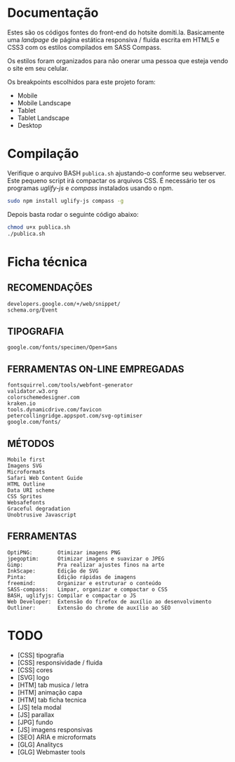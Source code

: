 
# Documentação

Estes são os códigos fontes do front-end do hotsite domiti.la. Basicamente uma *landpage* de página estática responsiva / fluída escrita em HTML5 e CSS3 com os estilos compilados em SASS Compass.

Os estilos foram organizados para não onerar uma pessoa que esteja vendo o site em seu celular.

Os breakpoints escolhidos para este projeto foram:

- Mobile
- Mobile Landscape
- Tablet
- Tablet Landscape
- Desktop


# Compilação

Verifique o arquivo BASH `publica.sh` ajustando-o conforme seu webserver. Este pequeno script irá compactar os arquivos CSS. É necessário ter os programas *uglify-js* e *compass* instalados usando o npm.

``` bash
sudo npm install uglify-js compass -g
```
Depois basta rodar o seguinte código abaixo:

``` bash
chmod u+x publica.sh
./publica.sh
```


# Ficha técnica

## RECOMENDAÇÕES

	developers.google.com/+/web/snippet/
	schema.org/Event



## TIPOGRAFIA

	google.com/fonts/specimen/Open+Sans



## FERRAMENTAS ON-LINE EMPREGADAS

	fontsquirrel.com/tools/webfont-generator
	validator.w3.org
	colorschemedesigner.com
	kraken.io
	tools.dynamicdrive.com/favicon
	petercollingridge.appspot.com/svg-optimiser
	google.com/fonts/



## MÉTODOS

	Mobile first
	Imagens SVG
	Microformats
	Safari Web Content Guide
	HTML Outline
	Data URI scheme
	CSS Sprites
	Websafefonts
	Graceful degradation
	Unobtrusive Javascript



## FERRAMENTAS

	OptiPNG:        Otimizar imagens PNG
	jpegoptim:      Otimizar imagens e suavizar o JPEG
	Gimp:           Pra realizar ajustes finos na arte
	InkScape:       Edição de SVG
	Pinta:          Edição rápidas de imagens
	freemind:       Organizar e estruturar o conteúdo
	SASS-compass:   Limpar, organizar e compactar o CSS
	BASH, uglifyjs: Compilar e compactar o JS
	Web Developer:  Extensão do firefox de auxílio ao desenvolvimento
	Outliner:       Extensão do chrome de auxílio ao SEO


# TODO

- [CSS]	tipografia
- [CSS]	responsividade / fluida
- [CSS]	cores
- [SVG] logo
- [HTM]	tab musica / letra
- [HTM]	animação capa
- [HTM]	tab ficha tecnica
- [JS]	tela modal
- [JS]	parallax
- [JPG] fundo
- [JS]	imagens responsivas
- [SEO]	ARIA e microformats
- [GLG]	Analitycs
- [GLG]	Webmaster tools
